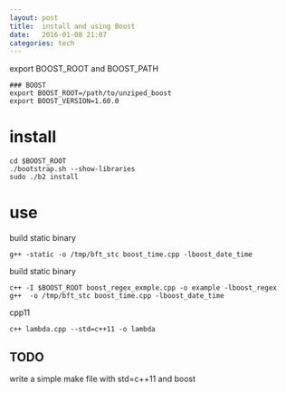 ```yaml
---
layout: post
title:  install and using Boost 
date:   2016-01-08 21:07 
categories: tech 
---
```


export BOOST_ROOT and BOOST_PATH 

    ### BOOST
    export BOOST_ROOT=/path/to/unziped_boost
    export BOOST_VERSION=1.60.0

# install

    cd $BOOST_ROOT
    ./bootstrap.sh --show-libraries
    sudo ./b2 install


# use 




build static binary

    g++ -static -o /tmp/bft_stc boost_time.cpp -lboost_date_time  

build static binary

    c++ -I $BOOST_ROOT boost_regex_exmple.cpp -o example -lboost_regex
    g++  -o /tmp/bft_stc boost_time.cpp -lboost_date_time


cpp11

    c++ lambda.cpp --std=c++11 -o lambda


## TODO

write a simple make file with std=c++11 and boost

